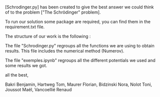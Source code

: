 [Schrodinger.py] has been created to give the best answer we could think of to the problem ["The Schrödinger" problem].

To run our solution some package are required, you can find them in the requirement.txt file.

The structure of our work is the following : 

  The file "Schrodinger.py" regroups all the functions we are using to obtain results. 
  This file includes the numerical method (Numerov).
  
  The file "exemples.ipynb" regroups all the different potentials we used and some results we got.
  
  
  
  
  
  
all  the best,

Bakri Benjamin, Hartweg Tom, Maurer Florian, Bidzinski Nora, Nolot Toni, Joussot Maël, Vancoellié Renaud

